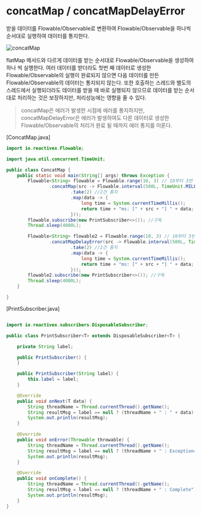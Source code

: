 # concatMap / concatMapDelayError

받을 데이터를 Flowable/Observable로 변환하여 Flowable/Observable을 하나씩 순서대로 실행하여 데이터를 통지한다.


![concatMap](http://reactivex.io/documentation/ko/operators/images/concatMap.png)

flatMap 메서드와 다르게 데이터를 받는 순서대로 Flowable/Observable을 생성하여 하나 씩 실행한다. 여러 데이터를 받더라도 첫번 째 데이터로 생성한 Flowable/Observable의 실행이 완료되지 않으면 다음 데이터를 만든 Flowable/Observable의 데이터는 통지되지 않는다. 또한 호출하는 스레드와 별도의 스레드에서 실행되더라도 데이터를 받을 때 바로 실행되지 않으므로 데이터를 받는 순서대로 처리하는 것은 보장하지만, 처리성능에는 영향을 줄 수 있다.

> concatMap은 에러가 발생한 시점에 에러를 통지하지만, concatMapDelayError은 에러가 발생하여도 다른 데이터로 생성한 Flowable/Observable의 처리가 완료 될 때까지 에러 통지를 미룬다.

[ConcatMap.java]

```java
import io.reactivex.Flowable;

import java.util.concurrent.TimeUnit;

public class ConcatMap {
    public static void main(String[] args) throws Exception {
        Flowable<String> flowable = Flowable.range(10, 3) // 10부터 3번 카운트 실행
                .concatMap(src -> Flowable.interval(500L, TimeUnit.MILLISECONDS)
                        .take(2) //2건 통지
                        .map(data -> {
                            long time = System.currentTimeMillis();
                            return time + "ms: [" + src + "] " + data;
                        }));
        flowable.subscribe(new PrintSubscriber<>()); //구독
        Thread.sleep(4000L);

        Flowable<String> flowable2 = Flowable.range(10, 3) // 10부터 3번 카운트 실행
                .concatMapDelayError(src -> Flowable.interval(500L, TimeUnit.MILLISECONDS)
                        .take(2) //2건 통지
                        .map(data -> {
                            long time = System.currentTimeMillis();
                            return time + "ms: [" + src + "] " + data;
                        }));
        flowable2.subscribe(new PrintSubscriber<>()); //구독
        Thread.sleep(4000L);
    }

}
```

[PrintSubscriber.java]

```java

import io.reactivex.subscribers.DisposableSubscriber;

public class PrintSubscriber<T> extends DisposableSubscriber<T> {

    private String label;

    public PrintSubscriber() {
    }

    public PrintSubscriber(String label) {
        this.label = label;
    }

    @Override
    public void onNext(T data) {
        String threadName = Thread.currentThread().getName();
        String resultMsg = label == null ? (threadName + " : " + data) : (threadName + " : " + label + " : " + data);
        System.out.println(resultMsg);
    }

    @Override
    public void onError(Throwable throwable) {
        String threadName = Thread.currentThread().getName();
        String resultMsg = label == null ? (threadName + " : Exception=" + throwable) : (threadName + " : " + label + " : " + throwable);
        System.out.println(resultMsg);
    }

    @Override
    public void onComplete() {
        String threadName = Thread.currentThread().getName();
        String resultMsg = label == null ? (threadName + " : Complete") : (threadName + " : " + label + " : Complete");
        System.out.println(resultMsg);
    }
}
```